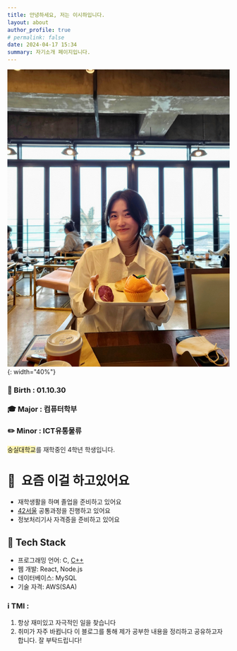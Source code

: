 ```yaml
---
title: 안녕하세요, 저는 이시하입니다.
layout: about
author_profile: true
# permalink: false
date: 2024-04-17 15:34
summary: 자기소개 페이지입니다.
---
```


![me.jpg](/assets/images/me.jpg){: width="40%"}

### 🎂 Birth : 01.10.30 <br><br> 🎓 Major : 컴퓨터학부 <br><br>✏️ Minor : ICT유통물류
<span style="background-color:#fff5b1">숭실대학교</span>를 재학중인 4학년 학생입니다.

# 👏  요즘 이걸 하고있어요
- 재학생활을 하며 졸업을 준비하고 있어요
- [42서울](https://42seoul.kr/seoul42/main/view) 공통과정을 진행하고 있어요
- 정보처리기사 자격증을 준비하고 있어요

## 🔧 Tech Stack
- 프로그래밍 언어: C, [C++](https://solved.ac/profile/mlice1030)
- 웹 개발: React, Node.js
- 데이터베이스: MySQL
- 기술 자격: AWS(SAA)

### ℹ️ TMI :

1. 항상 재미있고 자극적인 일을 찾습니다
2. 취미가 자주 바뀝니다
이 블로그를 통해 제가 공부한 내용을 정리하고 공유하고자 합니다. 잘 부탁드립니다!